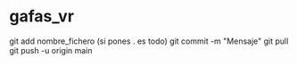 # gafas_vr


git add nombre_fichero  (si pones . es todo)
git commit -m "Mensaje"
git pull
git push -u origin main
